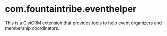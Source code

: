 # com.fountaintribe.eventhelper

This is a CiviCRM extension that provides tools to help event organizers and membership coordinators. 
